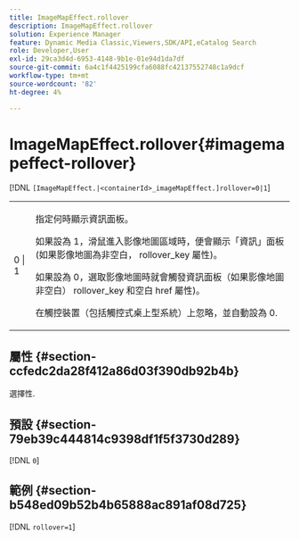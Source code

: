 ```yaml
---
title: ImageMapEffect.rollover
description: ImageMapEffect.rollover
solution: Experience Manager
feature: Dynamic Media Classic,Viewers,SDK/API,eCatalog Search
role: Developer,User
exl-id: 29ca3d4d-6953-4148-9b1e-01e94d1da7df
source-git-commit: 6a4c1f4425199cfa6088fc42137552748c1a9dcf
workflow-type: tm+mt
source-wordcount: '82'
ht-degree: 4%

---
```


# ImageMapEffect.rollover{#imagemapeffect-rollover}

[!DNL `[ImageMapEffect.|<containerId>_imageMapEffect.]rollover=0|1`]

<table id="table_2671D63442B54F659C32C4A3CC61DD7C"> 
 <tbody> 
  <tr> 
   <td colname="col1"> <p><span class="codeph"> 0 | 1</span> </p> </td> 
   <td colname="col2"> <p>指定何時顯示資訊面板。 </p> <p>如果設為 <span class="codeph"> 1</span>，滑鼠進入影像地圖區域時，便會顯示「資訊」面板(如果影像地圖為非空白， <span class="codeph"> rollover_key</span> 屬性)。 </p> <p>如果設為 <span class="codeph"> 0</span>，選取影像地圖時就會觸發資訊面板（如果影像地圖非空白） <span class="codeph"> rollover_key</span> 和空白 <span class="codeph"> href</span> 屬性)。 </p> <p> 在觸控裝置（包括觸控式桌上型系統）上忽略，並自動設為 <span class="codeph"> 0</span>. </p> </td> 
  </tr> 
 </tbody> 
</table>

## 屬性 {#section-ccfedc2da28f412a86d03f390db92b4b}

選擇性.

## 預設 {#section-79eb39c444814c9398df1f5f3730d289}

[!DNL `0`]

## 範例 {#section-b548ed09b52b4b65888ac891af08d725}

[!DNL `rollover=1`]
